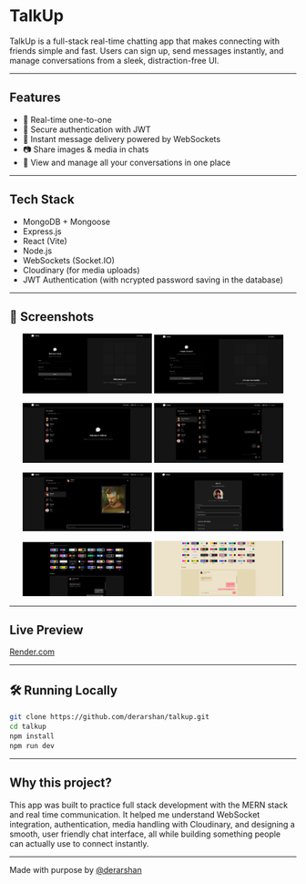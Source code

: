 # TalkUp

TalkUp is a full-stack real-time chatting app that makes connecting with friends simple and fast. Users can sign up, send messages instantly, and manage conversations from a sleek, distraction-free UI.

---

## Features

- 💬 Real-time one-to-one
- 🔐 Secure authentication with JWT
- 📩 Instant message delivery powered by WebSockets
- 📷 Share images & media in chats
- 🧾 View and manage all your conversations in one place

---

## Tech Stack

- MongoDB + Mongoose  
- Express.js  
- React (Vite)  
- Node.js  
- WebSockets (Socket.IO)  
- Cloudinary (for media uploads)  
- JWT Authentication (with ncrypted password saving in the database)
  
---

## 📸 Screenshots  

<p align="center">
  <img src="screenshots/login.png" alt="Login" width="45%"/>
  <img src="screenshots/signup.png" alt="Sign Up" width="45%"/>
</p>

<p align="center">
  <img src="screenshots/home.png" alt="Home" width="45%"/>
  <img src="screenshots/chat.png" alt="Chat" width="45%"/>
</p>

<p align="center">
  <img src="screenshots/chat2.png" alt="Chat 2" width="45%"/>
  <img src="screenshots/profile.png" alt="Profile" width="45%"/>
</p>

<p align="center">
  <img src="screenshots/settings.png" alt="Settings" width="45%"/>
  <img src="screenshots/themes.png" alt="Themes" width="45%"/>
</p>

---

## Live Preview

[Render.com](https://talkup-zo5e.onrender.com)

---

## 🛠️ Running Locally

```bash
git clone https://github.com/derarshan/talkup.git
cd talkup
npm install
npm run dev
```

---

## Why this project?

This app was built to practice full stack development with the MERN stack and real time communication. It helped me understand WebSocket integration, authentication, media handling with Cloudinary, and designing a smooth, user friendly chat interface, all while building something people can actually use to connect instantly.

---

Made with purpose by [@derarshan](https://github.com/derarshan) 

